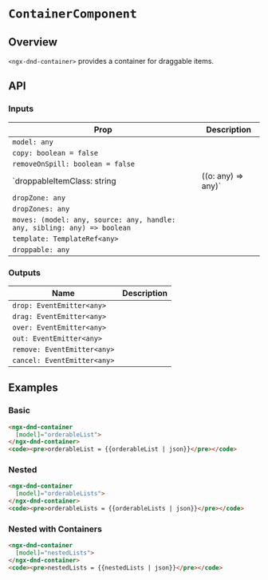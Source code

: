 # `ContainerComponent`

## Overview

`<ngx-dnd-container>` provides a container for draggable items.

## API

### Inputs

| Prop                               | Description |
| ---------------------------------- | ----------- |
| `model: any`                       |
| `copy: boolean = false`            |
| `removeOnSpill: boolean = false`   |
| `droppableItemClass: string | ((o: any) => any)` |
| `dropZone: any`                    |
| `dropZones: any`                   |
| `moves: (model: any, source: any, handle: any, sibling: any) => boolean` |
| `template: TemplateRef<any>`       |
| `droppable: any`                   |

### Outputs

| Name                        | Description |
| --------------------------- | ----------- |
| `drop: EventEmitter<any>`   |
| `drag: EventEmitter<any>`   |
| `over: EventEmitter<any>`   |
| `out: EventEmitter<any>`    |
| `remove: EventEmitter<any>` |
| `cancel: EventEmitter<any>` |


## Examples

### Basic

```html { run context='{ "orderableList": ["Item 1", "Item 2", "Item 3"] }' }
<ngx-dnd-container
  [model]="orderableList">
</ngx-dnd-container>
<code><pre>orderableList = {{orderableList | json}}</pre></code>
```

### Nested

```html { playground context='{ "orderableLists": [["Item 1a", "Item 2a", "Item 3a"], ["Item 1b", "Item 2b", "Item 3b"]] }' }
<ngx-dnd-container
  [model]="orderableLists">
</ngx-dnd-container>
<code><pre>orderableLists = {{orderableLists | json}}</pre></code>
```

### Nested with Containers

```html { playground context='{ "nestedLists": [ { "label": "Item 1", "children": [] }, { "label": "Item 2", "children": [ { "label": "Item 2a", "children": [] }, { "label": "Item 2b", "children": [] }, { "label": "Item 2c", "children": [] } ] }, { "label": "Item 3", "children": [ { "label": "Item 3a", "children": [] }, { "label": "Item 3b", "children": [] }, { "label": "Item 3c", "children": [] } ] }] }' }
<ngx-dnd-container
  [model]="nestedLists">
</ngx-dnd-container>
<code><pre>nestedLists = {{nestedLists | json}}</pre></code>
````
